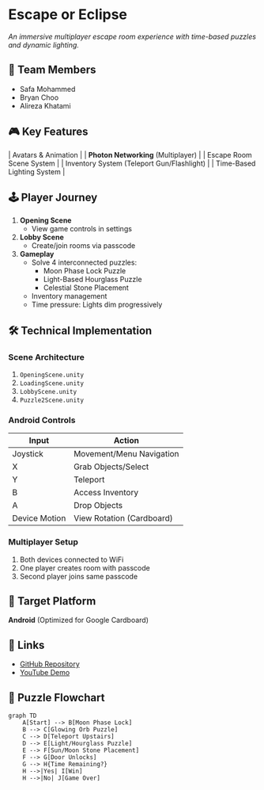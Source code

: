 # Escape or Eclipse
*An immersive multiplayer escape room experience with time-based puzzles and dynamic lighting.*

## 👥 Team Members
- Safa Mohammed
- Bryan Choo
- Alireza Khatami

## 🎮 Key Features
| Avatars & Animation | 
| **Photon Networking** (Multiplayer) | 
| Escape Room Scene System | 
| Inventory System (Teleport Gun/Flashlight) | 
| Time-Based Lighting System | 

## 🕹️ Player Journey
1. **Opening Scene**  
   - View game controls in settings
2. **Lobby Scene**  
   - Create/join rooms via passcode
3. **Gameplay**  
   - Solve 4 interconnected puzzles:
     - Moon Phase Lock Puzzle
     - Light-Based Hourglass Puzzle
     - Celestial Stone Placement
   - Inventory management 
   - Time pressure: Lights dim progressively

## 🛠️ Technical Implementation
### Scene Architecture
1. `OpeningScene.unity`  
2. `LoadingScene.unity`  
3. `LobbyScene.unity`  
4. `Puzzle2Scene.unity`  

### Android Controls
| Input | Action |
|-------|--------|
| Joystick | Movement/Menu Navigation |
| X | Grab Objects/Select |
| Y | Teleport |
| B | Access Inventory |
| A | Drop Objects |
| Device Motion | View Rotation (Cardboard) |

### Multiplayer Setup
1. Both devices connected to WiFi
2. One player creates room with passcode
3. Second player joins same passcode

## 📱 Target Platform
**Android** (Optimized for Google Cardboard)

## 🔗 Links
- [GitHub Repository](https://github.com/sumohammed0/Escape-or-Eclispse)
- [YouTube Demo](INSERT_YOUTUBE_LINK_HERE)

## 🧩 Puzzle Flowchart
```mermaid
graph TD
    A[Start] --> B[Moon Phase Lock]
    B --> C[Glowing Orb Puzzle]
    C --> D[Teleport Upstairs]
    D --> E[Light/Hourglass Puzzle]
    E --> F[Sun/Moon Stone Placement]
    F --> G[Door Unlocks]
    G --> H{Time Remaining?}
    H -->|Yes| I[Win]
    H -->|No| J[Game Over]
